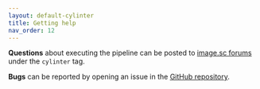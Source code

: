 ```yaml
---
layout: default-cylinter
title: Getting help
nav_order: 12
---
```


**Questions** about executing the pipeline can be posted to [image.sc forums](https://forum.image.sc/tag/cylinter) under the `cylinter` tag.

**Bugs** can be reported by opening an issue in the [GitHub repository](https://github.com/labsyspharm/cylinter/issues).
